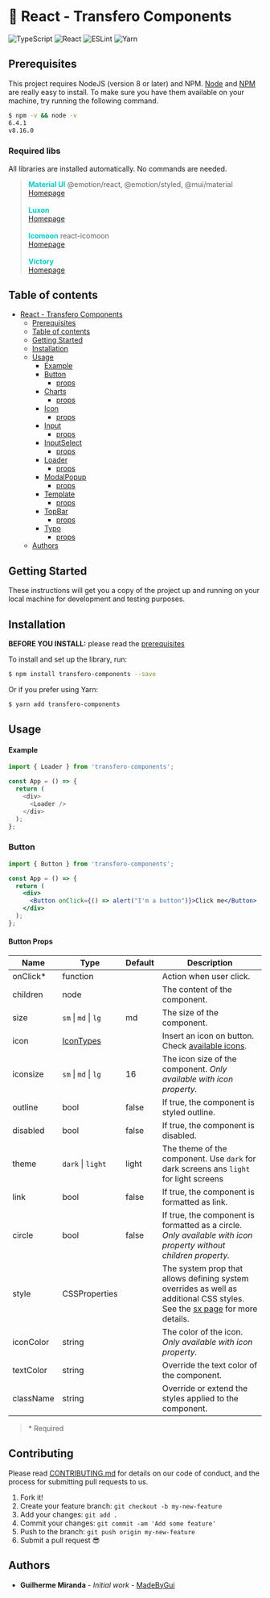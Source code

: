 # 🧩 React - Transfero Components

![TypeScript](https://img.shields.io/badge/typescript-%23007ACC.svg?style=for-the-badge&logo=typescript&logoColor=white) ![React](https://img.shields.io/badge/react-%2320232a.svg?style=for-the-badge&logo=react&logoColor=%2361DAFB) ![ESLint](https://img.shields.io/badge/ESLint-4B3263?style=for-the-badge&logo=eslint&logoColor=white) ![Yarn](https://img.shields.io/badge/yarn-%232C8EBB.svg?style=for-the-badge&logo=yarn&logoColor=white)

## Prerequisites

This project requires NodeJS (version 8 or later) and NPM.
[Node](http://nodejs.org/) and [NPM](https://npmjs.org/) are really easy to install.
To make sure you have them available on your machine,
try running the following command.

```sh
$ npm -v && node -v
6.4.1
v8.16.0
```

### Required libs

All libraries are installed automatically. No commands are needed.

> <b style="color: #00CCCC">Material UI</b> @emotion/react, @emotion/styled, @mui/material
> <br> [Homepage](https://mui.com/) <br><br> <b style="color: #00CCCC">Luxon</b> <br> [Homepage](https://moment.github.io/luxon/#/) <br><br> <b style="color: #00CCCC">Icomoon</b> react-icomoon <br> [Homepage](https://github.com/aykutkardas/react-icomoon) <br><br> <b style="color: #00CCCC">Victory</b> <br> [Homepage](https://formidable.com/open-source/victory/)

## Table of contents

- [React - Transfero Components](#react-transfero-components)
  - [Prerequisites](#prerequisites)
  - [Table of contents](#table-of-contents)
  - [Getting Started](#getting-started)
  - [Installation](#installation)
  - [Usage](#usage)
    - [Example](#example)
    - [Button](#button)
      - [props](#button-props)
    - [Charts](#charts)
      - [props](#charts-props)
    - [Icon](#icon)
      - [props](#icon-props)
    - [Input](#input)
      - [props](#input-props)
    - [InputSelect](#inputselect)
      - [props](#inputselect-props)
    - [Loader](#loader)
      - [props](#loader-props)
    - [ModalPopup](#modalpopup)
      - [props](#modalpopup-props)
    - [Template](#template)
      - [props](#template-props)
    - [TopBar](#topbar)
      - [props](#topbar-props)
    - [Typo](#typo)
      - [props](#typo-props)
  - [Authors](#authors)

## Getting Started

These instructions will get you a copy of the project up and running on your local machine for development and testing purposes.

## Installation

**BEFORE YOU INSTALL:** please read the [prerequisites](#prerequisites)

To install and set up the library, run:

```sh
$ npm install transfero-components --save
```

Or if you prefer using Yarn:

```sh
$ yarn add transfero-components
```

## Usage

#### Example

```js
import { Loader } from 'transfero-components';

const App = () => {
  return (
    <div>
      <Loader />
    </div>
  );
};
```

### Button

```jsx
import { Button } from 'transfero-components';

const App = () => {
  return (
    <div>
      <Button onClick={() => alert("I'm a button")}>Click me</Button>
    </div>
  );
};
```

#### Button Props

| Name      | Type                    | Default | Description                                                                                                                                                                      |
| --------- | ----------------------- | ------- | -------------------------------------------------------------------------------------------------------------------------------------------------------------------------------- |
| onClick\* | function                |         | Action when user click.                                                                                                                                                          |
| children  | node                    |         | The content of the component.                                                                                                                                                    |
| size      | `sm` \| `md` \| `lg`    | md      | The size of the component.                                                                                                                                                       |
| icon      | [IconTypes](#icontypes) |         | Insert an icon on button. Check [available icons](#icontypes).                                                                                                                   |
| iconsize  | `sm` \| `md` \| `lg`    | 16      | The icon size of the component. _Only available with icon property._                                                                                                             |
| outline   | bool                    | false   | If true, the component is styled outline.                                                                                                                                        |
| disabled  | bool                    | false   | If true, the component is disabled.                                                                                                                                              |
| theme     | `dark` \| `light`       | light   | The theme of the component. Use `dark` for dark screens ans `light` for light screens                                                                                            |
| link      | bool                    | false   | If true, the component is formatted as link.                                                                                                                                     |
| circle    | bool                    | false   | If true, the component is formatted as a circle. _Only available with icon property without children property._                                                                  |
| style     | CSSProperties           |         | The system prop that allows defining system overrides as well as additional CSS styles. See the [sx page](https://mui.com/system/getting-started/the-sx-prop/) for more details. |
| iconColor | string                  |         | The color of the icon. _Only available with icon property._                                                                                                                      |
| textColor | string                  |         | Override the text color of the component.                                                                                                                                        |
| className | string                  |         | Override or extend the styles applied to the component.                                                                                                                          |

> \* Required

## Contributing

Please read [CONTRIBUTING.md](CONTRIBUTING.md) for details on our code of conduct, and the process for submitting pull requests to us.

1.  Fork it!
2.  Create your feature branch: `git checkout -b my-new-feature`
3.  Add your changes: `git add .`
4.  Commit your changes: `git commit -am 'Add some feature'`
5.  Push to the branch: `git push origin my-new-feature`
6.  Submit a pull request :sunglasses:

## Authors

- **Guilherme Miranda** - _Initial work_ - [MadeByGui](https://github.com/madebygui)
